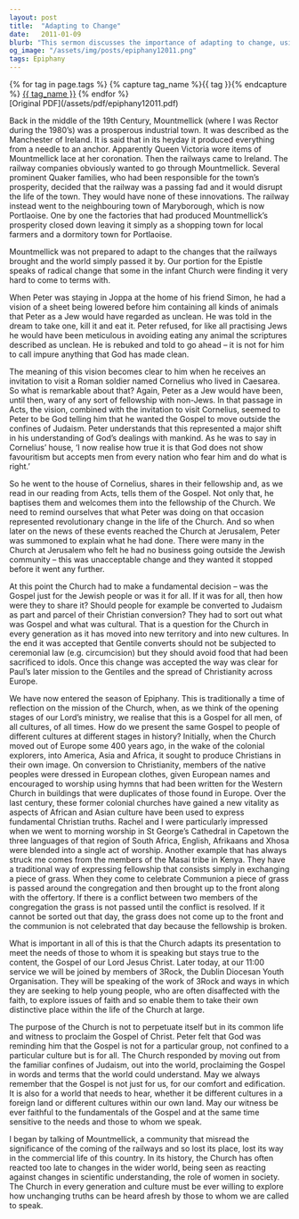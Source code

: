 ```yaml
---
layout: post
title:  "Adapting to Change"
date:   2011-01-09
blurb: "This sermon discusses the importance of adapting to change, using the story of Mountmellick as an example. It emphasizes the need for the Church to adapt its presentation to meet the needs of those to whom it is speaking, while staying true to the content of the Gospel. It also highlights the importance of the Church's mission to proclaim the Gospel to all cultures and times."
og_image: "/assets/img/posts/epiphany12011.png"
tags: Epiphany
---    
```

<div class="tag-pills">
  {% for tag in page.tags %}
    {% capture tag_name %}{{ tag }}{% endcapture %}
    <a href="{{ site.baseurl }}/tag/{{ tag_name }}" class="tag-pill">{{ tag_name }}</a>
  {% endfor %}
</div>
[Original PDF](/assets/pdf/epiphany12011.pdf)

Back in the middle of the 19th Century, Mountmellick (where I was Rector during the 1980’s) was a prosperous industrial town. It was described as the Manchester of Ireland. It is said that in its heyday it produced everything from a needle to an anchor. Apparently Queen Victoria wore items of Mountmellick lace at her coronation. Then the railways came to Ireland. The railway companies obviously wanted to go through Mountmellick. Several prominent Quaker families, who had been responsible for the town’s prosperity, decided that the railway was a passing fad and it would disrupt the life of the town. They would have none of these innovations. The railway instead went to the neighbouring town of Maryborough, which is now Portlaoise. One by one the factories that had produced Mountmellick’s prosperity closed down leaving it simply as a shopping town for local farmers and a dormitory town for Portlaoise.

Mountmellick was not prepared to adapt to the changes that the railways brought and the world simply passed it by. Our portion for the Epistle speaks of radical change that some in the infant Church were finding it very hard to come to terms with.

When Peter was staying in Joppa at the home of his friend Simon, he had a vision of a sheet being lowered before him containing all kinds of animals that Peter as a Jew would have regarded as unclean. He was told in the dream to take one, kill it and eat it. Peter refused, for like all practising Jews he would have been meticulous in avoiding eating any animal the scriptures described as unclean. He is rebuked and told to go ahead – it is not for him to call impure anything that God has made clean.

The meaning of this vision becomes clear to him when he receives an invitation to visit a Roman soldier named Cornelius who lived in Caesarea. So what is remarkable about that? Again, Peter as a Jew would have been, until then, wary of any sort of fellowship with non-Jews. In that passage in Acts, the vision, combined with the invitation to visit Cornelius, seemed to Peter to be God telling him that he wanted the Gospel to move outside the confines of Judaism. Peter understands that this represented a major shift in his understanding of God’s dealings with mankind. As he was to say in Cornelius’ house, ‘I now realise how true it is that God does not show favouritism but accepts men from every nation who fear him and do what is right.’

So he went to the house of Cornelius, shares in their fellowship and, as we read in our reading from Acts, tells them of the Gospel. Not only that, he baptises them and welcomes them into the fellowship of the Church. We need to remind ourselves that what Peter was doing on that occasion represented revolutionary change in the life of the Church. And so when later on the news of these events reached the Church at Jerusalem, Peter was summoned to explain what he had done. There were many in the Church at Jerusalem who felt he had no business going outside the Jewish community – this was unacceptable change and they wanted it stopped before it went any further.

At this point the Church had to make a fundamental decision – was the Gospel just for the Jewish people or was it for all. If it was for all, then how were they to share it? Should people for example be converted to Judaism as part and parcel of their Christian conversion? They had to sort out what was Gospel and what was cultural. That is a question for the Church in every generation as it has moved into new territory and into new cultures. In the end it was accepted that Gentile converts should not be subjected to ceremonial law (e.g. circumcision) but they should avoid food that had been sacrificed to idols. Once this change was accepted the way was clear for Paul’s later mission to the Gentiles and the spread of Christianity across Europe.

We have now entered the season of Epiphany. This is traditionally a time of reflection on the mission of the Church, when, as we think of the opening stages of our Lord’s ministry, we realise that this is a Gospel for all men, of all cultures, of all times. How do we present the same Gospel to people of different cultures at different stages in history? Initially, when the Church moved out of Europe some 400 years ago, in the wake of the colonial explorers, into America, Asia and Africa, it sought to produce Christians in their own image. On conversion to Christianity, members of the native peoples were dressed in European clothes, given European names and encouraged to worship using hymns that had been written for the Western Church in buildings that were duplicates of those found in Europe. Over the last century, these former colonial churches have gained a new vitality as aspects of African and Asian culture have been used to express fundamental Christian truths. Rachel and I were particularly impressed when we went to morning worship in St George’s Cathedral in Capetown the three languages of that region of South Africa, English, Afrikaans and Xhosa were blended into a single act of worship. Another example that has always struck me comes from the members of the Masai tribe in Kenya. They have a traditional way of expressing fellowship that consists simply in exchanging a piece of grass. When they come to celebrate Communion a piece of grass is passed around the congregation and then brought up to the front along with the offertory. If there is a conflict between two members of the congregation the grass is not passed until the conflict is resolved. If it cannot be sorted out that day, the grass does not come up to the front and the communion is not celebrated that day because the fellowship is broken.

What is important in all of this is that the Church adapts its presentation to meet the needs of those to whom it is speaking but stays true to the content, the Gospel of our Lord Jesus Christ. Later today, at our 11:00 service we will be joined by members of 3Rock, the Dublin Diocesan Youth Organisation. They will be speaking of the work of 3Rock and ways in which they are seeking to help young people, who are often disaffected with the faith, to explore issues of faith and so enable them to take their own distinctive place within the life of the Church at large.

The purpose of the Church is not to perpetuate itself but in its common life and witness to proclaim the Gospel of Christ. Peter felt that God was reminding him that the Gospel is not for a particular group, not confined to a particular culture but is for all. The Church responded by moving out from the familiar confines of Judaism, out into the world, proclaiming the Gospel in words and terms that the world could understand. May we always remember that the Gospel is not just for us, for our comfort and edification. It is also for a world that needs to hear, whether it be different cultures in a foreign land or different cultures within our own land. May our witness be ever faithful to the fundamentals of the Gospel and at the same time sensitive to the needs and those to whom we speak.

I began by talking of Mountmellick, a community that misread the significance of the coming of the railways and so lost its place, lost its way in the commercial life of this country. In its history, the Church has often reacted too late to changes in the wider world, being seen as reacting against changes in scientific understanding, the role of women in society. The Church in every generation and culture must be ever willing to explore how unchanging truths can be heard afresh by those to whom we are called to speak.
